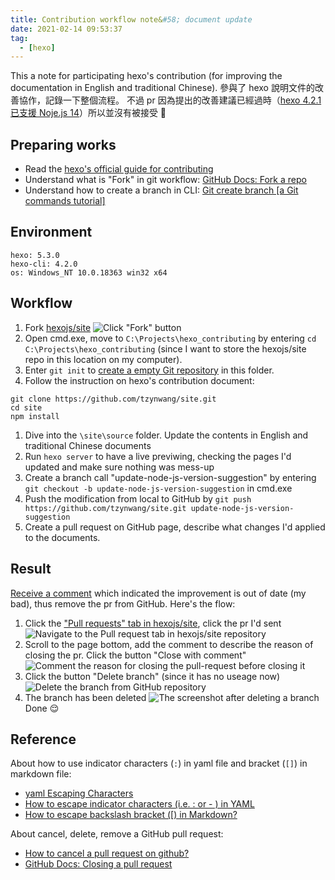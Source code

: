 ```yaml
---
title: Contribution workflow note&#58; document update
date: 2021-02-14 09:53:37
tag:
  - [hexo]
---
```


This a note for participating hexo's contribution (for improving the documentation in English and traditional Chinese).
參與了 hexo 說明文件的改善協作，記錄一下整個流程。
不過 pr 因為提出的改善建議已經過時（[hexo 4.2.1 已支援 Noje.js 14](https://github.com/hexojs/hexo/issues/4267#issuecomment-778646141)）所以並沒有被接受 🤣

## Preparing works

- Read the [hexo's official guide for contributing](https://hexo.io/docs/contributing)
- Understand what is "Fork" in git workflow: [GitHub Docs: Fork a repo](https://docs.github.com/en/github/getting-started-with-github/fork-a-repo)
- Understand how to create a branch in CLI: [Git create branch \[a Git commands tutorial\]](https://www.datree.io/resources/git-create-branch)

## Environment

```
hexo: 5.3.0
hexo-cli: 4.2.0
os: Windows_NT 10.0.18363 win32 x64
```

## Workflow

1. Fork [hexojs/site](https://github.com/hexojs/hexo)
   ![Click "Fork" button](fork-hexo-site.png)
1. Open cmd.exe, move to `C:\Projects\hexo_contributing` by entering `cd C:\Projects\hexo_contributing` (since I want to store the hexojs/site repo in this location on my computer).
1. Enter `git init` to [create a empty Git repository](https://git-scm.com/docs/git-init) in this folder.
1. Follow the instruction on hexo's contribution document:

```
git clone https://github.com/tzynwang/site.git
cd site
npm install
```

1. Dive into the `\site\source` folder. Update the contents in English and traditional Chinese documents
1. Run `hexo server` to have a live previwing, checking the pages I'd updated and make sure nothing was mess-up
1. Create a branch call "update-node-js-version-suggestion" by entering `git checkout -b update-node-js-version-suggestion` in cmd.exe
1. Push the modification from local to GitHub by `git push https://github.com/tzynwang/site.git update-node-js-version-suggestion`
1. Create a pull request on GitHub page, describe what changes I'd applied to the documents.

## Result

[Receive a comment](https://github.com/hexojs/hexo/issues/4267#issuecomment-778646141) which indicated the improvement is out of date (my bad), thus remove the pr from GitHub. Here's the flow:

1. Click the ["Pull requests" tab in hexojs/site](https://github.com/hexojs/hexo/pulls), click the pr I'd sent
   ![Navigate to the Pull request tab in hexojs/site repository](close-pr-00.png)
1. Scroll to the page bottom, add the comment to describe the reason of closing the pr. Click the button "Close with comment"
   ![Comment the reason for closing the pull-request before closing it](close-pr-01.png)
1. Click the button "Delete branch" (since it has no useage now)
   ![Delete the branch from GitHub repository](close-pr-02.png)
1. The branch has been deleted
   ![The screenshot after deleting a branch](close-pr-03.png)
   Done 😌

## Reference

About how to use indicator characters (`:`) in yaml file and bracket (`[]`) in markdown file:

- [yaml Escaping Characters](https://riptutorial.com/yaml/example/25838/escaping-characters)
- [How to escape indicator characters (i.e. : or - ) in YAML](https://stackoverflow.com/a/19086251/15028185)
- [How to escape backslash bracket (\[) in Markdown?](https://stackoverflow.com/a/43011868/15028185)

About cancel, delete, remove a GitHub pull request:

- [How to cancel a pull request on github?](https://stackoverflow.com/a/10142727/15028185)
- [GitHub Docs: Closing a pull request](https://docs.github.com/en/github/collaborating-with-issues-and-pull-requests/closing-a-pull-request)
